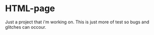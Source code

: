 # HTML-page
Just a project that i'm working on.
This is just more of test so bugs and glitches can occour.
